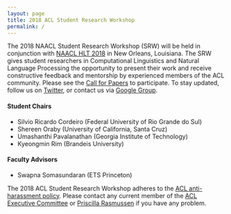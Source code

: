 ```yaml
---
layout: page
title: 2018 ACL Student Research Workshop
permalink: /
---
```





<!-- ======== MAIN TEXT ================== -->
The 2018 NAACL Student Research Workshop (SRW) will be held in conjunction with [NAACL HLT 2018](http://naacl2018.org) in New Orleans, Louisiana. The SRW gives student researchers in Computational Linguistics and Natural Language Processing the opportunity to present their work and receive constructive feedback and mentorship by experienced members of the ACL community. 
Please see the [Call for Papers](cfp) to participate. To stay updated, follow us on [Twitter](http://update.me), or contact us via [Google Group](mailto:naacl2018-SRW@googlegroups.com). 




#### Student Chairs
* Silvio Ricardo Cordeiro (Federal University of Rio Grande do Sul)
* Shereen Oraby (University of California, Santa Cruz)
* Umashanthi Pavalanathan (Georgia Institute of Technology)
* Kyeongmin Rim (Brandeis University)

#### Faculty Advisors
* Swapna Somasundaran (ETS Princeton)

The 2018 ACL Student Research Workshop adheres to the [ACL anti-harassment policy](https://www.aclweb.org/adminwiki/index.php?title=Anti-Harassment_Policy). Please contact any current member of the [ACL Executive Committee](https://www.aclweb.org/portal/about) or [Priscilla Rasmussen](mailto:acl@aclweb.org) if you have any problem.

